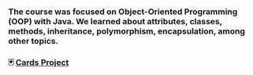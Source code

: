 ### The course was focused on Object-Oriented Programming (OOP) with Java. We learned about attributes, classes, methods, inheritance, polymorphism, encapsulation, among other topics.

### 🃏 <a href="https://github.com/vittordallacqua/SoftwareDevelpment-OOP/tree/master/Cards%20Project"> Cards Project </a> 
